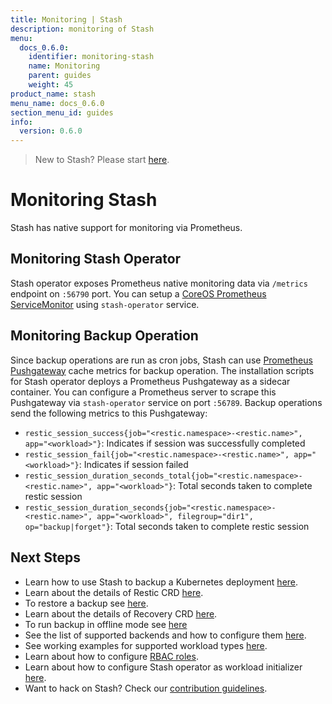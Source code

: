 ```yaml
---
title: Monitoring | Stash
description: monitoring of Stash
menu:
  docs_0.6.0:
    identifier: monitoring-stash
    name: Monitoring
    parent: guides
    weight: 45
product_name: stash
menu_name: docs_0.6.0
section_menu_id: guides
info:
  version: 0.6.0
---
```


> New to Stash? Please start [here](/docs/0.6.0/concepts/README).

# Monitoring Stash

Stash has native support for monitoring via Prometheus.

## Monitoring Stash Operator
Stash operator exposes Prometheus native monitoring data via `/metrics` endpoint on `:56790` port. You can setup a [CoreOS Prometheus ServiceMonitor](https://github.com/coreos/prometheus-operator) using `stash-operator` service.

## Monitoring Backup Operation
Since backup operations are run as cron jobs, Stash can use [Prometheus Pushgateway](https://github.com/prometheus/pushgateway) cache metrics for backup operation. The installation scripts for Stash operator deploys a Prometheus Pushgateway as a sidecar container. You can configure a Prometheus server to scrape this Pushgateway via `stash-operator` service on port `:56789`. Backup operations send the following metrics to this Pushgateway:

 - `restic_session_success{job="<restic.namespace>-<restic.name>", app="<workload>"}`: Indicates if session was successfully completed
 - `restic_session_fail{job="<restic.namespace>-<restic.name>", app="<workload>"}`: Indicates if session failed
 - `restic_session_duration_seconds_total{job="<restic.namespace>-<restic.name>", app="<workload>"}`: Total seconds taken to complete restic session
 - `restic_session_duration_seconds{job="<restic.namespace>-<restic.name>", app="<workload>", filegroup="dir1", op="backup|forget"}`: Total seconds taken to complete restic session

## Next Steps

- Learn how to use Stash to backup a Kubernetes deployment [here](/docs/0.6.0/guides/backup).
- Learn about the details of Restic CRD [here](/docs/0.6.0/concepts/crds/restic).
- To restore a backup see [here](/docs/0.6.0/guides/restore).
- Learn about the details of Recovery CRD [here](/docs/0.6.0/concepts/crds/recovery).
- To run backup in offline mode see [here](/docs/0.6.0/guides/offline_backup)
- See the list of supported backends and how to configure them [here](/docs/0.6.0/guides/backends).
- See working examples for supported workload types [here](/docs/0.6.0/guides/workloads).
- Learn about how to configure [RBAC roles](/docs/0.6.0/guides/rbac).
- Learn about how to configure Stash operator as workload initializer [here](/docs/0.6.0/guides/initializer).
- Want to hack on Stash? Check our [contribution guidelines](/docs/0.6.0/CONTRIBUTING).